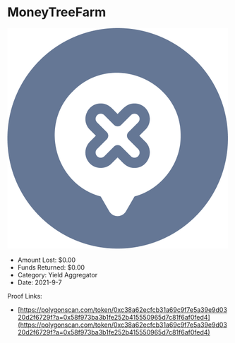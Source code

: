 # MoneyTreeFarm
![MoneyTreeFarm](/rektimages/MoneyTreeFarm.png)
- Amount Lost: $0.00
- Funds Returned: $0.00
- Category: Yield Aggregator
- Date: 2021-9-7



Proof Links:
- [https://polygonscan.com/token/0xc38a62ecfcb31a69c9f7e5a39e9d0320d2f6729f?a=0x58f973ba3b1fe252b415550965d7c81f6af0fed4](https://polygonscan.com/token/0xc38a62ecfcb31a69c9f7e5a39e9d0320d2f6729f?a=0x58f973ba3b1fe252b415550965d7c81f6af0fed4)


